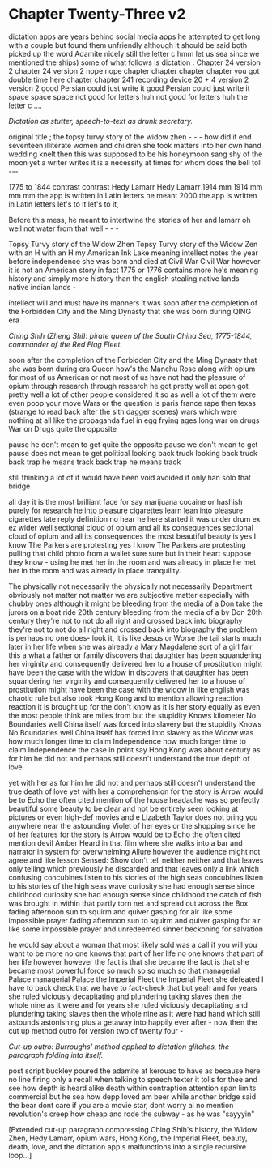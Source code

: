 # Chapter Twenty-Three v2

dictation apps are  years behind social media apps he attempted to get long with a couple but found them unfriendly although it should be said both picked up the word Adamite nicely still the letter c hmm let us sea since we mentioned the ships) some of what follows is dictation : Chapter 24 version 2 chapter 24 version 2 nope nope chapter chapter chapter chapter you got double time here chapter chapter 241 recording device 20 + 4 version 2 version 2 good Persian could just write it good Persian could just write it space space space not good for letters huh not good for letters huh the letter c ....

*Dictation as stutter, speech-to-text as drunk secretary.*

original title ; the topsy turvy story of the widow zhen  - - -  how did it end seventeen illiterate women and children she took matters into her own hand wedding knelt then this was supposed to be his honeymoon sang shy of the moon yet a writer writes it is a necessity at times for whom does the bell toll ---

1775 to 1844 contrast contrast Hedy Lamarr Hedy Lamarr 1914 mm 1914 mm mm mm the app is written in Latin letters he meant 2000 the app is written in Latin letters let's to it let's to it,

Before this mess, he meant to intertwine the stories of her and lamarr oh well not water from that well - - -

Topsy Turvy story of the Widow Zhen Topsy Turvy story of the Widow Zen with an H with an H my American Ink Lake  meaning intellect  notes the year before independence she was born and died at Civil War Civil War however it is not an American story in fact  1775 or 1776 contains more he's  meaning history and simply more history than the english   stealing native lands - native indian lands -

intellect will and must have its manners it was soon after the completion of the Forbidden City and the Ming Dynasty that she was born during  QING era 

*Ching Shih (Zheng Shi): pirate queen of the South China Sea, 1775-1844, commander of the Red Flag Fleet.*

soon after the completion of the Forbidden City and the Ming Dynasty that she was born during era Queen how's the Manchu Rose along with opium for most of us American or not most of us have not had the pleasure of opium through research through research he got pretty well at  open got pretty well a lot of other people considered it so as well a lot of  them were even poop your move Wars or the question is paris france rape then texas (strange to read back after the sith dagger scenes) wars which were nothing at all like the propaganda fuel in egg frying ages long war on drugs   War on Drugs quite the opposite

pause he don't mean to get quite the opposite pause we don't mean to get pause does not mean to get political looking back truck looking back truck back trap he means track back trap he means track

still thinking a lot of if would have been void avoided if only han solo that bridge 

all day it is the most brilliant face for say marijuana cocaine or hashish purely for research he into pleasure cigarettes learn lean  into pleasure cigarettes late reply definition no hear he here started it was under drum ex ez wider well sectional cloud of opium and all its consequences sectional cloud of opium and all its consequences the most beautiful beauty is yes I know The Parkers are protesting yes I know The Parkers are protesting pulling that  child photo from a wallet sure sure but in their heart suppose they know - using he met her in the room and was already in place he met her in the room and was already in place  tranquility.

The physically not necessarily the physically not necessarily Department obviously not matter not matter we are subjective matter especially with chubby ones although it might be bleeding from the media of a  Don take the jurors on a boat ride 20th century bleeding from the media of a by Don 20th century they're not to not do all right and crossed back into biography they're not to not do all right and crossed back into biography the problem is perhaps no one does- look it, it is  like Jesus or Worse the tail starts much later in her life when she was already a Mary Magdalene sort of a girl fair this a what a father or family discovers that daughter has been squandering her virginity and consequently delivered her to a house of prostitution might have been the case with the widow in discovers that daughter has been squandering her virginity and consequently delivered her to a house of prostitution might have been the case with the widow in like english was chaotic rule but also took Hong Kong and to mention allowing reaction reaction it is brought up for the  don't know as it is her story equally as even the most people think are miles from but the stupidity Knows kilometer No Boundaries well China itself was forced into slavery but the stupidity Knows No Boundaries well China itself has forced into slavery as the Widow was how much longer time to claim Independence how much longer time to claim Independence the case in point say Hong Kong was about century as for him he did not and perhaps still doesn't understand the true depth of love

yet with her as for him he did not and perhaps still doesn't understand the true death of love  yet with her a comprehension for the story is Arrow would be to Echo the often cited mention of the house headache was so perfectly beautiful some beauty to be clear and not be entirely seen looking at pictures or even high-def movies and e Lizabeth Taylor does not bring you anywhere near the astounding Violet of her eyes or the shopping since he of her features for the story is Arrow would be to Echo the often cited mention devil Amber Heard in that film where she walks into a bar and narrator in system for overwhelming Allure however the audience might not agree and like lesson Sensed: Show don't tell neither neither and that leaves only telling which previously he discarded and that leaves only a link which confusing concubines listen to his stories of the high seas concubines listen to his stories of the high seas wave curiosity she had enough sense since childhood curiosity she had enough sense since childhood the catch of fish was brought in within that partly torn net and spread out across the Box fading afternoon sun to squirm and quiver gasping for air like some impossible prayer fading afternoon sun to squirm and quiver gasping for air like some impossible prayer and unredeemed sinner beckoning for salvation

he would say about a woman that most likely sold was a call if you will you want to be more no one knows that part of her life no one knows that part of her life however however the fact is that she became the fact is that she became most powerful force so much so so much so that managerial Palace managerial Palace the Imperial Fleet the Imperial Fleet she defeated I have to pack check that we have to fact-check that but yeah and for years she ruled viciously decapitating and plundering taking slaves then the whole nine as it were and for years she ruled viciously decapitating and plundering taking slaves then the whole nine as it were had hand which still astounds astonishing plus a getaway into happily ever after - now then the cut up method outro for version two of twenty four - 

*Cut-up outro: Burroughs' method applied to dictation glitches, the paragraph folding into itself.*

post script buckley poured the adamite at kerouac to have as because here no line firing only a recall when talking to speech texter it tolls for thee and see how depth is heard alike death within contraption attention span limits commercial but he sea how depp loved am beer while another bridge said the bear dont care if you are a movie star, dont worry al no mention revolution's creep how cheap and rode the subway - as he was "sayyyin"

[Extended cut-up paragraph compressing Ching Shih's history, the Widow Zhen, Hedy Lamarr, opium wars, Hong Kong, the Imperial Fleet, beauty, death, love, and the dictation app's malfunctions into a single recursive loop...]